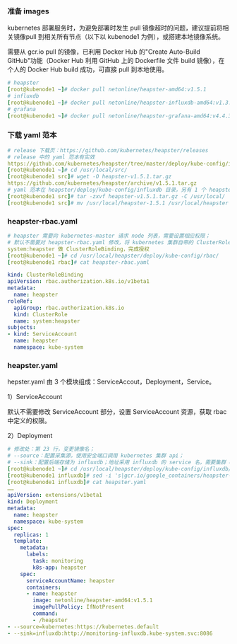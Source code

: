 ### 准备 images

kubernetes 部署服务时，为避免部署时发生 pull 镜像超时的问题，建议提前将相关镜像pull 到相关所有节点（以下以 kubenode1 为例），或搭建本地镜像系统。

需要从 gcr.io pull 的镜像，已利用 Docker Hub 的"Create Auto-Build GitHub"功能（Docker Hub 利用 GitHub 上的 Dockerfile 文件 build 镜像），在个人的 Docker Hub build 成功，可直接 pull 到本地使用。

```yaml
# heapster
[root@kubenode1 ~]# docker pull netonline/heapster-amd64:v1.5.1
# influxdb
[root@kubenode1 ~]# docker pull netonline/heapster-influxdb-amd64:v1.3.3
# grafana
[root@kubenode1 ~]# docker pull netonline/heapster-grafana-amd64:v4.4.3
```

### 下载 yaml 范本

```yaml
# release 下载页：https://github.com/kubernetes/heapster/releases
# release 中的 yaml 范本有实效
https://github.com/kubernetes/heapster/tree/master/deploy/kube-config/influxdb 的 yaml 新，但区别不大
[root@kubenode1 ~]# cd /usr/local/src/
[root@kubenode1 src]# wget -O heapster-v1.5.1.tar.gz
https://github.com/kubernetes/heapster/archive/v1.5.1.tar.gz
# yaml 范本在 heapster/deploy/kube-config/influxdb 目录，另有 1 个 heapsterrbac.yaml 在 heapster/deploy/kube-config/rbac 目录，两者目录结构同 github
[root@kubenode1 src]# tar -zxvf heapster-v1.5.1.tar.gz -C /usr/local/
[root@kubenode1 src]# mv /usr/local/heapster-1.5.1 /usr/local/heapster
```

### heapster-rbac.yaml

```yaml
# heapster 需要向 kubernetes-master 请求 node 列表，需要设置相应权限；
# 默认不需要对 heapster-rbac.yaml 修改，将 kubernetes 集群自带的 ClusterRole ：
system:heapster 做 ClusterRoleBinding，完成授权
[root@kubenode1 ~]# cd /usr/local/heapster/deploy/kube-config/rbac/
[root@kubenode1 rbac]# cat heapster-rbac.yaml

kind: ClusterRoleBinding
apiVersion: rbac.authorization.k8s.io/v1beta1
metadata:
  name: heapster
roleRef:
  apiGroup: rbac.authorization.k8s.io
  kind: ClusterRole
  name: system:heapster
subjects:
- kind: ServiceAccount
  name: heapster
  namespace: kube-system
```

### heapster.yaml

hepster.yaml 由 3 个模块组成：ServiceAccout，Deployment，Service。

1）ServiceAccount

默认不需要修改 ServiceAccount 部分，设置 ServiceAccount 资源，获取 rbac 中定义的权限。

2）Deployment

```yaml
# 修改处：第 23 行，变更镜像名；
# --source：配置采集源，使用安全端口调用 kubernetes 集群 api；
# --sink：配置后端存储为 influxdb；地址采用 influxdb 的 service 名，需要集群 dns正常工作，如果没有配置 dns 服务，可使用 service 的 ClusterIP 地址
[root@kubenode1 ~]# cd /usr/local/heapster/deploy/kube-config/influxdb/
[root@kubenode1 influxdb]# sed -i 's|gcr.io/google_containers/heapster-amd64:v1.5.1|netonline/heapster-amd64:v1.5.1|g' heapster.yaml
[root@kubenode1 influxdb]# cat heapster.yaml 
……
apiVersion: extensions/v1beta1
kind: Deployment
metadata:
  name: heapster
  namespace: kube-system
spec:
  replicas: 1
  template:
    metadata:
      labels:
        task: monitoring
        k8s-app: heapster
    spec:
      serviceAccountName: heapster
      containers:
      - name: heapster
        image: netonline/heapster-amd64:v1.5.1
        imagePullPolicy: IfNotPresent
        command:
        - /heapster
- --source=kubernetes:https://kubernetes.default
- --sink=influxdb:http://monitoring-influxdb.kube-system.svc:8086
```













